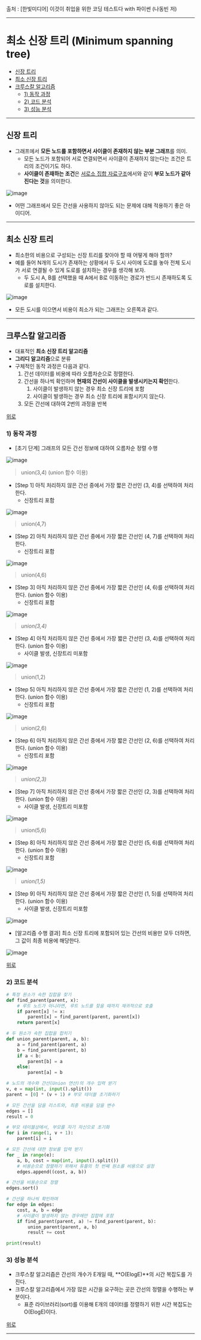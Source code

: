출처 : [한빛미디어] 이것이 취업을 위한 코딩 테스트다 with 파이썬 (나동빈 저)

---
# 최소 신장 트리 (Minimum spanning tree)

+ [신장 트리](#신장-트리)
+ [최소 신장 트리](#최소-신장-트리)
+ [크루스칼 알고리즘](#크루스칼-알고리즘)
	+ [1) 동작 과정](#1-동작-과정)
	+ [2) 코드 분석](#2-코드-분석)
	+ [3) 성능 분석](#3-성능-분석)

---
## 신장 트리

+ 그래프에서 **모든 노드를 포함하면서 사이클이 존재하지 않는 부분 그래프**를 의미.
	+ 모든 노드가 포함되어 서로 연결되면서 사이클이 존재하지 않는다는 조건은 트리의 조건이기도 하다.
	+ **사이클이 존재하는 조건**은 [서로소 집합 자료구조](https://github.com/khyup0629/Algorithm/blob/Python/%EC%84%9C%EB%A1%9C%EC%86%8C%20%EC%A7%91%ED%95%A9(Disjoint%20set)/README.md)에서와 같이 **부모 노드가 같아진다는 것**을 의미한다.

![image](https://user-images.githubusercontent.com/43658658/116685081-c2c50580-a9ec-11eb-9b10-acef247b8693.png)

+ 어떤 그래프에서 모든 간선을 사용하지 않아도 되는 문제에 대해 적용하기 좋은 아이디어.

---
## 최소 신장 트리
+ 최소한의 비용으로 구성되는 신장 트리를 찾아야 할 때 어떻게 해야 할까?
+ 예를 들어 N개의 도시가 존재하는 상황에서 두 도시 사이에 도로를 놓아 전체 도시가 서로 연결될 수 있게 도로를 설치하는 경우를 생각해 보자.
	+ 두 도시 A, B를 선택했을 때 A에서 B로 이동하는 경로가 반드시 존재하도록 도로를 설치한다.

![image](https://user-images.githubusercontent.com/43658658/116685496-66aeb100-a9ed-11eb-88e7-605d98be156a.png)

+ 모든 도시를 이으면서 비용이 최소가 되는 그래프는 오른쪽과 같다.

---
## 크루스칼 알고리즘

+ 대표적인 **최소 신장 트리 알고리즘**
+ **그리디 알고리즘**으로 분류
+ 구체적인 동작 과정은 다음과 같다.
	1. 간선 데이터를 비용에 따라 오름차순으로 정렬한다.
	2. 간선을 하나씩 확인하며 **현재의 간선이 사이클을 발생시키는지 확인**한다.
		1) 사이클이 발생하지 않는 경우 최소 신장 트리에 포함
		2) 사이클이 발생하는 경우 최소 신장 트리에 포함시키지 않는다.
	3. 모든 간선에 대하여 2번의 과정을 반복

[위로](#최소-신장-트리-Minimum-spanning-tree)

### 1) 동작 과정

+ [초기 단계] 그래프의 모든 간선 정보에 대하여 오름차순 정렬 수행

![image](https://user-images.githubusercontent.com/43658658/116688007-0752a000-a9f1-11eb-8f65-7c5b19424738.png)

> union(3,4) (union 함수 이용)

+ [Step 1] 아직 처리하지 않은 간선 중에서 가장 짧은 간선인 (3, 4)를 선택하여 처리한다.
	+ 신장트리 포함
	
![image](https://user-images.githubusercontent.com/43658658/116688362-9069d700-a9f1-11eb-8e19-0abe4432099c.png)

> union(4,7)

+ [Step 2] 아직 처리하지 않은 간선 중에서 가장 짧은 간선인 (4, 7)를 선택하여 처리한다. 
	+ 신장트리 포함

![image](https://user-images.githubusercontent.com/43658658/116688440-abd4e200-a9f1-11eb-85f0-31137d0f4438.png)

> union(4,6)

+ [Step 3] 아직 처리하지 않은 간선 중에서 가장 짧은 간선인 (4, 6)를 선택하여 처리한다. (union 함수 이용) 
	+ 신장트리 포함

![image](https://user-images.githubusercontent.com/43658658/116688465-b4c5b380-a9f1-11eb-9042-57cc5ab13fbb.png)

> *union(3,4)*

+ [Step 4] 아직 처리하지 않은 간선 중에서 가장 짧은 간선인 (3, 4)를 선택하여 처리한다. (union 함수 이용) 
	+ 사이클 발생, 신장트리 미포함

![image](https://user-images.githubusercontent.com/43658658/116688552-d6269f80-a9f1-11eb-8393-f4e287ddb552.png)

> union(1,2)

+ [Step 5] 아직 처리하지 않은 간선 중에서 가장 짧은 간선인 (1, 2)를 선택하여 처리한다. (union 함수 이용) 
	+ 신장트리 포함

![image](https://user-images.githubusercontent.com/43658658/116688779-23a30c80-a9f2-11eb-94b0-704004fc9eb6.png)

> union(2,6)

+ [Step 6] 아직 처리하지 않은 간선 중에서 가장 짧은 간선인 (2, 6)를 선택하여 처리한다. (union 함수 이용) 
	+ 신장트리 포함

![image](https://user-images.githubusercontent.com/43658658/116688671-fce4d600-a9f1-11eb-8af7-8449cebd6079.png)

> *union(2,3)*

+ [Step 7] 아직 처리하지 않은 간선 중에서 가장 짧은 간선인 (2, 3)를 선택하여 처리한다. (union 함수 이용) 
	+ 사이클 발생, 신장트리 미포함

![image](https://user-images.githubusercontent.com/43658658/116688883-4df4ca00-a9f2-11eb-84b8-30504b595c33.png)

> union(5,6)

+ [Step 8] 아직 처리하지 않은 간선 중에서 가장 짧은 간선인 (5, 6)를 선택하여 처리한다. (union 함수 이용) 
	+ 신장트리 포함

![image](https://user-images.githubusercontent.com/43658658/116688828-34538280-a9f2-11eb-897a-22ee7489be6a.png)

> *union(1,5)*

+ [Step 9] 아직 처리하지 않은 간선 중에서 가장 짧은 간선인 (1, 5)를 선택하여 처리한다. (union 함수 이용) 
	+ 사이클 발생, 신장트리 미포함

![image](https://user-images.githubusercontent.com/43658658/116688931-5d741300-a9f2-11eb-8a53-734da13c0bf7.png)

+ [알고리즘 수행 결과] 최소 신장 트리에 포함되어 있는 간선의 비용만 모두 더하면, 그 값이 최종 비용에 해당한다.

![image](https://user-images.githubusercontent.com/43658658/116688962-68c73e80-a9f2-11eb-8bbe-af044de1b99c.png)

[위로](#최소-신장-트리-Minimum-spanning-tree)

### 2) 코드 분석
``` python
# 특정 원소가 속한 집합을 찾기
def find_parent(parent, x):
    # 루트 노드가 아니라면, 루트 노드를 찾을 때까지 재귀적으로 호출
    if parent[x] != x:
        parent[x] = find_parent(parent, parent[x])
    return parent[x]

# 두 원소가 속한 집합을 합치기
def union_parent(parent, a, b):
    a = find_parent(parent, a)
    b = find_parent(parent, b)
    if a < b:
        parent[b] = a
    else:
        parent[a] = b

# 노드의 개수와 간선(Union 연산)의 개수 입력 받기
v, e = map(int, input().split())
parent = [0] * (v + 1) # 부모 테이블 초기화하기

# 모든 간선을 담을 리스트와, 최종 비용을 담을 변수
edges = []
result = 0

# 부모 테이블상에서, 부모를 자기 자신으로 초기화
for i in range(1, v + 1):
    parent[i] = i

# 모든 간선에 대한 정보를 입력 받기
for _ in range(e):
    a, b, cost = map(int, input().split())
    # 비용순으로 정렬하기 위해서 튜플의 첫 번째 원소를 비용으로 설정
    edges.append((cost, a, b))

# 간선을 비용순으로 정렬
edges.sort()

# 간선을 하나씩 확인하며
for edge in edges:
    cost, a, b = edge
    # 사이클이 발생하지 않는 경우에만 집합에 포함
    if find_parent(parent, a) != find_parent(parent, b):
        union_parent(parent, a, b)
        result += cost

print(result)
```

### 3) 성능 분석

+ 크루스칼 알고리즘은 간선의 개수가 E개일 때, **O(ElogE)**의 시간 복잡도를 가진다.
+ 크루스칼 알고리즘에서 가장 많은 시간을 요구하는 곳은 간선의 정렬을 수행하는 부분이다.
	+ 표준 라이브러리(sort)를 이용해 E개의 데이터를 정렬하기 위한 시간 복잡도는 O(ElogE)이다.

[위로](#최소-신장-트리-Minimum-spanning-tree)

---
